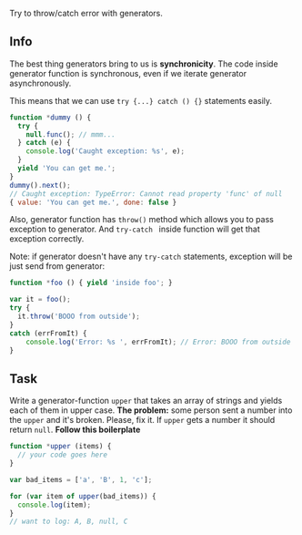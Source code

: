 Try to throw/catch error with generators.

## Info
The best thing generators bring to us is **synchronicity**. The code inside
generator function is synchronous, even if we iterate generator asynchronously.

This means that we can use `try {...} catch () {}` statements easily.

```js
function *dummy () {
  try {
    null.func(); // mmm...
  } catch (e) {
    console.log('Caught exception: %s', e);
  }
  yield 'You can get me.';
}
dummy().next();
// Caught exception: TypeError: Cannot read property 'func' of null
{ value: 'You can get me.', done: false }
```

Also, generator function has `throw()` method which allows you to pass exception
to generator. And `try-catch ` inside function will get that exception correctly. 

Note: if generator doesn't have any `try-catch` statements, exception
will be just send from generator:

```js
function *foo () { yield 'inside foo'; }

var it = foo();
try {
  it.throw('BOOO from outside');
}
catch (errFromIt) {
    console.log('Error: %s ', errFromIt); // Error: BOOO from outside
}
```

## Task
Write a generator-function `upper` that takes an array of strings and
yields each of them in upper case.
**The problem:** some person sent a number into the `upper` and it's broken.
Please, fix it. If `upper` gets a number it should return `null`.
**Follow this boilerplate**
```js
function *upper (items) {
  // your code goes here
}

var bad_items = ['a', 'B', 1, 'c'];

for (var item of upper(bad_items)) {
  console.log(item);
}
// want to log: A, B, null, C
```
